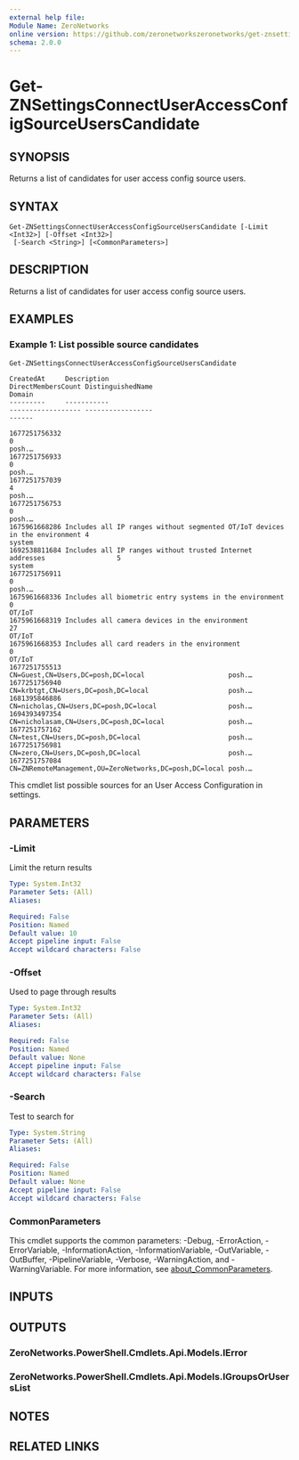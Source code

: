 ```yaml
---
external help file:
Module Name: ZeroNetworks
online version: https://github.com/zeronetworkszeronetworks/get-znsettingsconnectuseraccessconfigsourceuserscandidate
schema: 2.0.0
---
```


# Get-ZNSettingsConnectUserAccessConfigSourceUsersCandidate

## SYNOPSIS
Returns a list of candidates for user access config source users.

## SYNTAX

```
Get-ZNSettingsConnectUserAccessConfigSourceUsersCandidate [-Limit <Int32>] [-Offset <Int32>]
 [-Search <String>] [<CommonParameters>]
```

## DESCRIPTION
Returns a list of candidates for user access config source users.

## EXAMPLES

### Example 1: List possible source candidates
```powershell
Get-ZNSettingsConnectUserAccessConfigSourceUsersCandidate        
```

```output
CreatedAt     Description                                                                DirectMembersCount DistinguishedName                                      Domain
---------     -----------                                                                ------------------ -----------------                                      ------
                                                                                                                                                                         
1677251756332                                                                            0                                                                         posh.…
1677251756933                                                                            0                                                                         posh.…
1677251757039                                                                            4                                                                         posh.…
1677251756753                                                                            0                                                                         posh.…
1675961668286 Includes all IP ranges without segmented OT/IoT devices in the environment 4                                                                         system
1692538811684 Includes all IP ranges without trusted Internet addresses                  5                                                                         system
1677251756911                                                                            0                                                                         posh.…
1675961668336 Includes all biometric entry systems in the environment                    0                                                                         OT/IoT
1675961668319 Includes all camera devices in the environment                             27                                                                        OT/IoT
1675961668353 Includes all card readers in the environment                               0                                                                         OT/IoT
1677251755513                                                                                               CN=Guest,CN=Users,DC=posh,DC=local                     posh.…
1677251756940                                                                                               CN=krbtgt,CN=Users,DC=posh,DC=local                    posh.…
1681395846886                                                                                               CN=nicholas,CN=Users,DC=posh,DC=local                  posh.…
1694393497354                                                                                               CN=nicholasam,CN=Users,DC=posh,DC=local                posh.…
1677251757162                                                                                               CN=test,CN=Users,DC=posh,DC=local                      posh.…
1677251756981                                                                                               CN=zero,CN=Users,DC=posh,DC=local                      posh.…
1677251757084                                                                                               CN=ZNRemoteManagement,OU=ZeroNetworks,DC=posh,DC=local posh.…
```

This cmdlet list possible sources for an User Access Configuration in settings.

## PARAMETERS

### -Limit
Limit the return results

```yaml
Type: System.Int32
Parameter Sets: (All)
Aliases:

Required: False
Position: Named
Default value: 10
Accept pipeline input: False
Accept wildcard characters: False
```

### -Offset
Used to page through results

```yaml
Type: System.Int32
Parameter Sets: (All)
Aliases:

Required: False
Position: Named
Default value: None
Accept pipeline input: False
Accept wildcard characters: False
```

### -Search
Test to search for

```yaml
Type: System.String
Parameter Sets: (All)
Aliases:

Required: False
Position: Named
Default value: None
Accept pipeline input: False
Accept wildcard characters: False
```

### CommonParameters
This cmdlet supports the common parameters: -Debug, -ErrorAction, -ErrorVariable, -InformationAction, -InformationVariable, -OutVariable, -OutBuffer, -PipelineVariable, -Verbose, -WarningAction, and -WarningVariable. For more information, see [about_CommonParameters](http://go.microsoft.com/fwlink/?LinkID=113216).

## INPUTS

## OUTPUTS

### ZeroNetworks.PowerShell.Cmdlets.Api.Models.IError

### ZeroNetworks.PowerShell.Cmdlets.Api.Models.IGroupsOrUsersList

## NOTES

## RELATED LINKS

